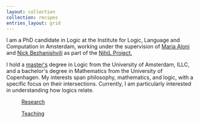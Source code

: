 ```yaml
---
layout: collection
collection: recipes
entries_layout: grid
---
```


I am a PhD candidate in Logic at the Institute for Logic, Language and Computation in Amsterdam, working under the supervision of [Maria Aloni](https://www.marialoni.org/) and [Nick Bezhanishvili](https://staff.fnwi.uva.nl/n.bezhanishvili/) as part of the [NihiL Project.](https://projects.illc.uva.nl/nihil/)

I hold a [master's](https://eprints.illc.uva.nl/id/eprint/2226/) degree in Logic from the University of Amsterdam, ILLC, and a bachelor's degree in Mathematics from the University of Copenhagen. 
My interests span philosophy, mathematics, and logic, with a specific focus on their intersections. Currently, I am particularly interested in understanding how logics relate. 

<figure style="width: 400px" class="align-center">
  <img src="{{ '/images/puzzle, research, resized.jpg' | absolute_url }}" alt="">
  <figcaption><a href="https://knudstorp.github.io/research/"> Research</a></figcaption>
</figure> 


<figure style="width: 400px" class="align-center">
  <img src="{{ '/images/blackboard, teaching, resized.jpg' | absolute_url }}" alt="">
  <figcaption> <a href="https://knudstorp.github.io/teaching/">Teaching</a></figcaption>
</figure> 

